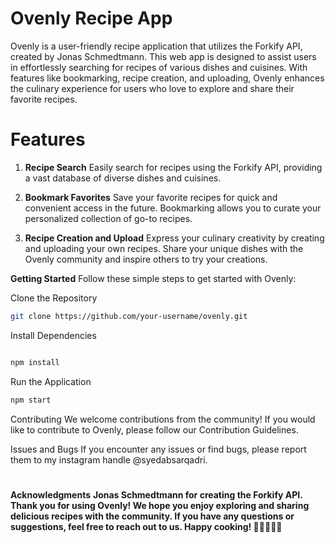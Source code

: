 # **Ovenly Recipe App**

Ovenly is a user-friendly recipe application that utilizes the Forkify API, created by Jonas Schmedtmann. This web app is designed to assist users in effortlessly searching for recipes of various dishes and cuisines. With features like bookmarking, recipe creation, and uploading, Ovenly enhances the culinary experience for users who love to explore and share their favorite recipes.

# **Features**

1. **Recipe Search**
   Easily search for recipes using the Forkify API, providing a vast database of diverse dishes and cuisines.

2. **Bookmark Favorites**
   Save your favorite recipes for quick and convenient access in the future. Bookmarking allows you to curate your personalized collection of go-to recipes.

3. **Recipe Creation and Upload**
   Express your culinary creativity by creating and uploading your own recipes. Share your unique dishes with the Ovenly community and inspire others to try your creations.

**Getting Started**
Follow these simple steps to get started with Ovenly:

Clone the Repository

```bash
git clone https://github.com/your-username/ovenly.git

```

Install Dependencies

```bash

npm install
```

Run the Application

```bash
npm start
```

Contributing
We welcome contributions from the community! If you would like to contribute to Ovenly, please follow our Contribution Guidelines.

Issues and Bugs
If you encounter any issues or find bugs, please report them to my instagram handle @syedabsarqadri.

#

**Acknowledgments**
**Jonas Schmedtmann for creating the Forkify API.
Thank you for using Ovenly! We hope you enjoy exploring and sharing delicious recipes with the community. If you have any questions or suggestions, feel free to reach out to us. Happy cooking! 🍲👩‍🍳👨‍🍳**
